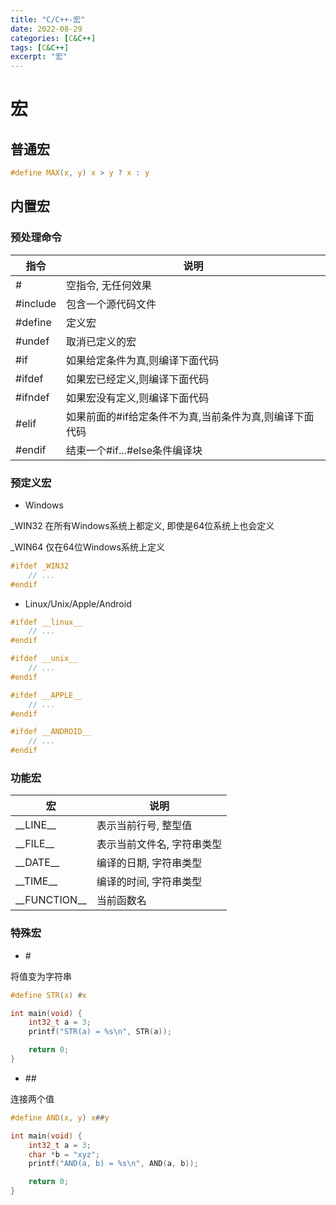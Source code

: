 ```yaml
---
title: "C/C++-宏"
date: 2022-08-29
categories: [C&C++]
tags: [C&C++]
excerpt: "宏"
---
```


# 宏

## 普通宏

```c
#define MAX(x, y) x > y ? x : y
```

## 内置宏

### 预处理命令

| 指令     | 说明                                                |
| -------- | -------------------------------------------------- |
| #        | 空指令, 无任何效果                                   |
| #include | 包含一个源代码文件                                   |
| #define  | 定义宏                                              |
| #undef   | 取消已定义的宏                                       |
| #if      | 如果给定条件为真,则编译下面代码                       |
| #ifdef   | 如果宏已经定义,则编译下面代码                         |
| #ifndef  | 如果宏没有定义,则编译下面代码                         |
| #elif    | 如果前面的#if给定条件不为真,当前条件为真,则编译下面代码 |
| #endif   | 结束一个#if...#else条件编译块                        |

### 预定义宏

- Windows

_WIN32 在所有Windows系统上都定义, 即使是64位系统上也会定义

_WIN64 仅在64位Windows系统上定义

```c++
#ifdef _WIN32
    // ...
#endif
```

- Linux/Unix/Apple/Android

```c++
#ifdef __linux__
    // ...
#endif

#ifdef __unix__
    // ...
#endif

#ifdef __APPLE__ 
    // ...
#endif

#ifdef __ANDROID__
    // ...
#endif

```

### 功能宏

| 宏           | 说明                       |
| ------------ | -------------------------- |
| \_\_LINE__     | 表示当前行号, 整型值       |
| \_\_FILE__     | 表示当前文件名, 字符串类型 |
| \_\_DATE__     | 编译的日期, 字符串类型     |
| \_\_TIME__     | 编译的时间, 字符串类型     |
| \_\_FUNCTION__ | 当前函数名                |

### 特殊宏

- \#

将值变为字符串

```c
#define STR(x) #x

int main(void) {
    int32_t a = 3;
    printf("STR(a) = %s\n", STR(a));

    return 0;
}
```

- \##

连接两个值

```c
#define AND(x, y) x##y

int main(void) {
    int32_t a = 3;
    char *b = "xyz";
    printf("AND(a, b) = %s\n", AND(a, b));

    return 0;
}
```

